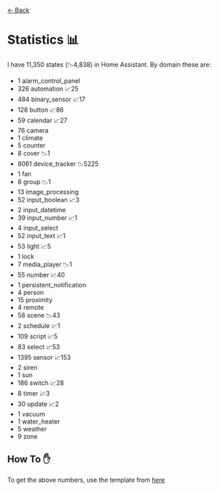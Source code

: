 [<- Back](README.md)
# Statistics 📊
I have 11,350 states (📉4,838) in Home Assistant.
By domain these are:
-   1 alarm_control_panel
-   326 automation 📈25
-   484 binary_sensor 📈17
-   128 button 📈86
-   59 calendar 📈27
-   76 camera
-   1 climate
-   5 counter
-   8 cover 📉1
-   8061 device_tracker 📉5225
-   1 fan
-   8 group 📉1
-   13 image_processing
-   52 input_boolean 📈3
-   2 input_datetime
-   39 input_number 📈1
-   4 input_select
-   52 input_text 📈1
-   53 light 📈5
-   1 lock
-   7 media_player 📉1
-   55 number 📈40
-   1 persistent_notification
-   4 person
-   15 proximity
-   4 remote
-   58 scene 📉43
-   2 schedule 📈1
-   109 script 📈5
-   83 select 📈53
-   1395 sensor 📈153
-   2 siren
-   1 sun
-   186 switch 📈28
-   8 timer 📈3
-   30 update 📈2
-   1 vacuum
-   1 water_heater
-   5 weather
-   9 zone

## How To ✋
To get the above numbers, use the template from [here](https://www.reddit.com/r/homeassistant/comments/plmy7e/use_this_template_and_show_us_some_details_about/?utm_medium=android_app&utm_source=share)
